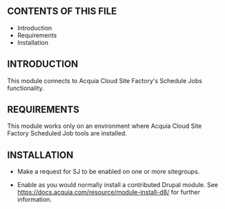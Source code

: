 CONTENTS OF THIS FILE
---------------------

 * Introduction
 * Requirements
 * Installation


INTRODUCTION
------------

This module connects to Acquia Cloud Site Factory's Schedule Jobs functionality.


REQUIREMENTS
------------

This module works only on an environment where Acquia Cloud Site Factory
Scheduled Job tools are installed.


INSTALLATION
------------

 * Make a request for SJ to be enabled on one or more sitegroups.
 
 * Enable as you would normally install a contributed Drupal module. See
   https://docs.acquia.com/resource/module-install-d8/ for further information.
